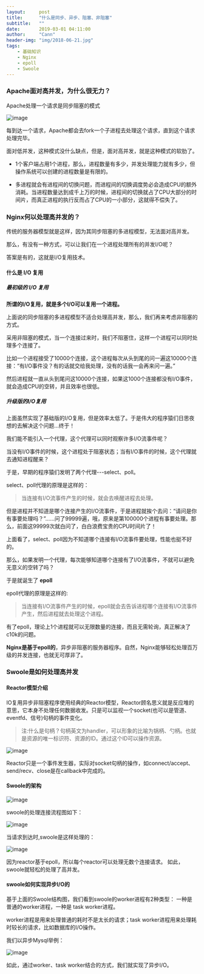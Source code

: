 ```yaml
---
layout:     post
title:      "什么是同步、异步、阻塞、非阻塞"
subtitle:   ""
date:       2019-03-01 04:11:00
author:     "Cann"
header-img: "img/2018-06-21.jpg"
tags:
    - 基础知识
    - Nginx
    - epoll
    - Swoole
---
```


### Apache面对高并发，为什么很无力？

Apache处理一个请求是同步阻塞的模式

![image](http://note.youdao.com/yws/res/3384/FFF4FBE5AAFF460BB75F3162E01ED7CB)

每到达一个请求，Apache都会去fork一个子进程去处理这个请求，直到这个请求处理完毕。

面对低并发，这种模式没什么缺点，但是，面对高并发，就是这种模式的软肋了。

- 1个客户端占用1个进程，那么，进程数量有多少，并发处理能力就有多少，但操作系统可以创建的进程数量是有限的。

- 多进程就会有进程间的切换问题，而进程间的切换调度势必会造成CPU的额外消耗。当进程数量达到成千上万的时候，进程间的切换就占了CPU大部分的时间片，而真正进程的执行反而占了CPU的一小部分，这就得不偿失了。

### Nginx何以处理高并发的？

传统的服务器模型就是这样，因为其同步阻塞的多进程模型，无法面对高并发。

那么，有没有一种方式，可以让我们在一个进程处理所有的并发I/O呢？

答案是有的，这就是I/O复用技术。

#### 什么是 I/O 复用

##### 最初级的 I/O 复用

**所谓的I/O复用，就是多个I/O可以复用一个进程。**

上面说的同步阻塞的多进程模型不适合处理高并发，那么，我们再来考虑非阻塞的方式。

采用非阻塞的模式，当一个连接过来时，我们不阻塞住，这样一个进程可以同时处理多个连接了。

比如一个进程接受了10000个连接，这个进程每次从头到尾的问一遍这10000个连接：“有I/O事件没？有的话就交给我处理，没有的话我一会再来问一遍。”

然后进程就一直从头到尾问这10000个连接，如果这1000个连接都没有I/O事件，就会造成CPU的空转，并且效率也很低。

##### 升级版的I/O复用

上面虽然实现了基础版的I/O复用，但是效率太低了。于是伟大的程序猿们日思夜想的去解决这个问题...终于！

我们能不能引入一个代理，这个代理可以同时观察许多I/O流事件呢？

当没有I/O事件的时候，这个进程处于阻塞状态；当有I/O事件的时候，这个代理就去通知进程醒来？

于是，早期的程序猿们发明了两个代理---select、poll。

select、poll代理的原理是这样的：

>当连接有I/O流事件产生的时候，就会去唤醒进程去处理。

但是进程并不知道是哪个连接产生的I/O流事件，于是进程就挨个去问：“请问是你有事要处理吗？”......问了99999遍，哦，原来是第100000个进程有事要处理。那么，前面这99999次就白问了，白白浪费宝贵的CPU时间片了！

上面看了，select、poll因为不知道哪个连接有I/O流事件要处理，性能也挺不好的。

那么，如果发明一个代理，每次能够知道哪个连接有了I/O流事件，不就可以避免无意义的空转了吗？

于是就诞生了 **epoll**

epoll代理的原理是这样的:

>当连接有I/O流事件产生的时候，epoll就会去告诉进程哪个连接有I/O流事件产生，然后进程就去处理这个进程。

有了epoll，理论上1个进程就可以无限数量的连接，而且无需轮询，真正解决了c10k的问题。

**Nginx是基于epoll的**，异步非阻塞的服务器程序。自然，Nginx能够轻松处理百万级的并发连接，也就无可厚非了。

### Swoole是如何处理高并发

#### Reactor模型介绍

IO复用异步非阻塞程序使用经典的Reactor模型，Reactor顾名思义就是反应堆的意思，它本身不处理任何数据收发。只是可以监视一个socket(也可以是管道、eventfd、信号)句柄的事件变化。

>注:什么是句柄？句柄英文为handler，可以形象的比喻为锅柄、勺柄。也就是资源的唯一标识符、资源的ID。通过这个ID可以操作资源。

![image](http://note.youdao.com/yws/res/3408/08057E25EC974633AEB0444320DC626F)

Reactor只是一个事件发生器，实际对socket句柄的操作，如connect/accept、send/recv、close是在callback中完成的。

#### Swoole的架构

![image](http://note.youdao.com/yws/res/3411/2281354E1993441E84163C788D6C8013)

swoole的处理连接流程图如下：

![image](http://note.youdao.com/yws/res/3413/BF0AB68DBC3A41D7999DDD53064F4C49)

当请求到达时,swoole是这样处理的：

![image](http://note.youdao.com/yws/res/3419/4818A0E88D4D4CBE9F983F345A02E32A)

因为reactor基于epoll，所以每个reactor可以处理无数个连接请求。 如此，swoole就轻松的处理了高并发。

#### swoole如何实现异步I/O的

基于上面的Swoole结构图，我们看到swoole的worker进程有2种类型：
一种是 普通的worker进程，一种是 task worker进程。

worker进程是用来处理普通的耗时不是太长的请求；task worker进程用来处理耗时较长的请求，比如数据库的I/O操作。

我们以异步Mysql举例：

![image](http://note.youdao.com/yws/res/3422/02D631FB295D4406B367971F336C41D1)

如此，通过worker、task worker结合的方式，我们就实现了异步I/O。
